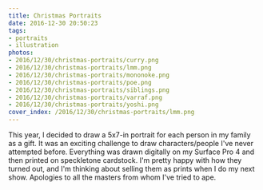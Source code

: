 ```yaml
---
title: Christmas Portraits
date: 2016-12-30 20:50:23
tags:
- portraits
- illustration
photos:
- 2016/12/30/christmas-portraits/curry.png
- 2016/12/30/christmas-portraits/lmm.png
- 2016/12/30/christmas-portraits/mononoke.png
- 2016/12/30/christmas-portraits/poe.png
- 2016/12/30/christmas-portraits/siblings.png
- 2016/12/30/christmas-portraits/varraf.png
- 2016/12/30/christmas-portraits/yoshi.png
cover_index: /2016/12/30/christmas-portraits/lmm.png
---
```

This year, I decided to draw a 5x7-in portrait for each person in my family as a gift. It was an exciting challenge to draw characters/people I've never attempted before. Everything was drawn digitally on my Surface Pro 4 and then printed on speckletone cardstock. I'm pretty happy with how they turned out, and I'm thinking about selling them as prints when I do my next show. Apologies to all the masters from whom I've tried to ape.
